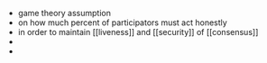 - game theory assumption
- on how much percent of participators must act honestly
- in order to maintain [[liveness]] and [[security]] of [[consensus]]
-
-